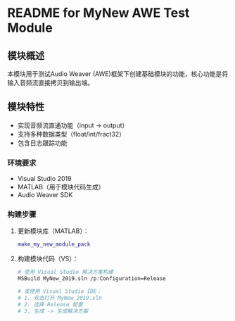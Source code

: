 # README for MyNew AWE Test Module

## 模块概述
本模块用于测试Audio Weaver (AWE)框架下创建基础模块的功能，核心功能是将输入音频流直接拷贝到输出端。

## 模块特性
- 实现音频流直通功能（input → output）
- 支持多种数据类型（float/int/fract32）
- 包含日志跟踪功能

### 环境要求
- Visual Studio 2019
- MATLAB（用于模块代码生成）
- Audio Weaver SDK

### 构建步骤
1. 更新模块库（MATLAB）：
   ```matlab
   make_my_new_module_pack
   ```

2. 构建模块代码（VS）：
    ```bash
    # 使用 Visual Studio 解决方案构建
    MSBuild MyNew_2019.sln /p:Configuration=Release

    # 或使用 Visual Studio IDE：
    # 1. 双击打开 MyNew_2019.sln
    # 2. 选择 Release 配置
    # 3. 生成 -> 生成解决方案
    ```

